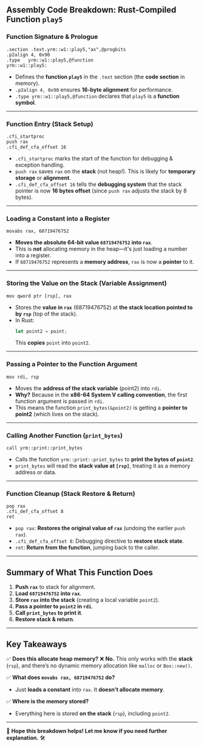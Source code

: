 ## Assembly Code Breakdown: Rust-Compiled Function `play5`

### Function Signature & Prologue
```assembly
.section .text.yrm::w1::play5,"ax",@progbits
.p2align 4, 0x90
.type   yrm::w1::play5,@function
yrm::w1::play5:
```
- Defines the **function `play5`** in the `.text` section (the **code section** in memory).
- `.p2align 4, 0x90` ensures **16-byte alignment** for performance.
- `.type yrm::w1::play5,@function` declares that `play5` is a **function symbol**.

---

### Function Entry (Stack Setup)
```assembly
.cfi_startproc
push rax
.cfi_def_cfa_offset 16
```
- `.cfi_startproc` marks the start of the function for debugging & exception handling.
- `push rax` saves `rax` on the **stack** (not heap!). This is likely for **temporary storage** or **alignment**.
- `.cfi_def_cfa_offset 16` tells the **debugging system** that the stack pointer is now **16 bytes offset** (since `push rax` adjusts the stack by 8 bytes).

---

### Loading a Constant into a Register
```assembly
movabs rax, 68719476752
```
- **Moves the absolute 64-bit value `68719476752` into `rax`**.
- This is **not** allocating memory in the heap—it's just loading a number into a register.
- If `68719476752` represents a **memory address**, `rax` is now a **pointer** to it.

---

### Storing the Value on the Stack (Variable Assignment)
```assembly
mov qword ptr [rsp], rax
```
- Stores the **value in `rax`** (68719476752) at **the stack location pointed to by `rsp`** (top of the stack).
- In Rust:
  ```rust
  let point2 = point;
  ```
  This **copies** `point` into `point2`.

---

### Passing a Pointer to the Function Argument
```assembly
mov rdi, rsp
```
- Moves the **address of the stack variable** (point2) into `rdi`.
- **Why?** Because in the **x86-64 System V calling convention**, the first function argument is passed in `rdi`.
- This means the function `print_bytes(&point2)` is getting a **pointer to point2** (which lives on the stack).

---

### Calling Another Function (`print_bytes`)
```assembly
call yrm::print::print_bytes
```
- Calls the function `yrm::print::print_bytes` to **print the bytes of `point2`**.
- `print_bytes` will read the **stack value at `[rsp]`**, treating it as a memory address or data.

---

### Function Cleanup (Stack Restore & Return)
```assembly
pop rax
.cfi_def_cfa_offset 8
ret
```
- `pop rax`: **Restores the original value of `rax`** (undoing the earlier `push rax`).
- `.cfi_def_cfa_offset 8`: Debugging directive to **restore stack state**.
- `ret`: **Return from the function**, jumping back to the caller.

---

## Summary of What This Function Does
1. **Push `rax`** to stack for alignment.
2. **Load `68719476752` into `rax`**.
3. **Store `rax` into the stack** (creating a local variable `point2`).
4. **Pass a pointer to `point2` in `rdi`**.
5. **Call `print_bytes` to print it**.
6. **Restore stack & return**.

---

## Key Takeaways
✅ **Does this allocate heap memory?**
❌ **No.** This only works with the **stack** (`rsp`), and there’s no dynamic memory allocation like `malloc` or `Box::new()`.

✅ **What does `movabs rax, 68719476752` do?**
- Just **loads a constant** into `rax`. It **doesn't allocate memory**.

✅ **Where is the memory stored?**
- Everything here is stored **on the stack** (`rsp`), including `point2`.

---
🚀 **Hope this breakdown helps! Let me know if you need further explanation.** 🛠️

